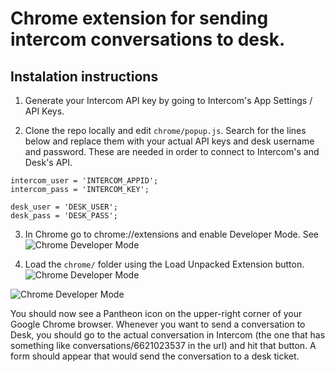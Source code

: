 # Chrome extension for sending intercom conversations to desk.

## Instalation instructions

1) Generate your Intercom API key by going to Intercom's App Settings / API Keys.

2) Clone the repo locally and edit `chrome/popup.js`. Search for the lines below and replace them with your actual API keys and desk username and password. These are needed in order to connect to Intercom's and Desk's API.

```
intercom_user = 'INTERCOM_APPID';
intercom_pass = 'INTERCOM_KEY';

desk_user = 'DESK_USER';
desk_pass = 'DESK_PASS';
```

3) In Chrome go to chrome://extensions and enable Developer Mode. See 
![Chrome Developer Mode](http://content.screencast.com/users/AlexDicix/folders/Jing/media/fc7ce9b5-879e-48fd-ab51-f518f8b7b2b6/00000775.png)

4) Load the `chrome/` folder using the Load Unpacked Extension button.
![Chrome Developer Mode](http://content.screencast.com/users/AlexDicix/folders/Jing/media/bc54e495-14f0-45a8-b255-edce6e9ff80f/00000776.png)

![Chrome Developer Mode](http://content.screencast.com/users/AlexDicix/folders/Jing/media/90fd6c1a-7621-4c9d-83ca-45c32e3de596/00000777.png)

You should now see a Pantheon icon on the upper-right corner of your Google Chrome browser. Whenever you want to send a conversation to Desk, you should go to the actual conversation in Intercom (the one that has something like conversations/6621023537 in the url) and hit that button. A form should appear that would send the conversation to a desk ticket.
